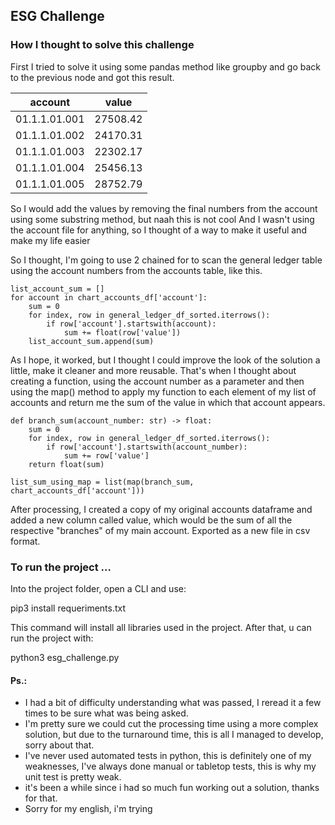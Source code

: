 ## ESG Challenge

### How I thought to solve this challenge


First I tried to solve it using some pandas method like groupby 
and go back to the previous node and got this result.

account			|	value
----------------|------------
01.1.1.01.001	|	27508.42
01.1.1.01.002	|	24170.31
01.1.1.01.003	|	22302.17
01.1.1.01.004	|	25456.13
01.1.1.01.005	|	28752.79

So I would add the values by removing the final numbers from the account using some substring method, but naah this is not cool
And I wasn't using the account file for anything, so I thought of a way to make it useful and make my life easier

So I thought, I'm going to use 2 chained for to scan the general ledger table using the account numbers from the accounts table, like this.

``` 
list_account_sum = []
for account in chart_accounts_df['account']:
    sum = 0
    for index, row in general_ledger_df_sorted.iterrows():
        if row['account'].startswith(account):
            sum += float(row['value'])
    list_account_sum.append(sum) 
```
	

As I hope, it worked, but I thought I could improve the look of the solution a little, make it cleaner and more reusable.
That's when I thought about creating a function, using the account number as a parameter and then using the map()
method to apply my function to each element of my list of accounts and return me the sum of the value in which that account appears.

``` 
def branch_sum(account_number: str) -> float:
    sum = 0
    for index, row in general_ledger_df_sorted.iterrows():
        if row['account'].startswith(account_number):
            sum += row['value']
    return float(sum) 
```
	
`list_sum_using_map = list(map(branch_sum, chart_accounts_df['account']))`

After processing, I created a copy of my original accounts dataframe and added a new column called value, which would be the sum of all the respective "branches" of my main account.
Exported as a new file in csv format.

### To run the project ...

Into the project folder, open a CLI and use:

pip3 install requeriments.txt

This command will install all libraries used in the project.
After that, u can run the project with:

python3 esg_challenge.py

#### Ps.: 

* I had a bit of difficulty understanding what was passed, I reread it a few times to be sure what was being asked.
* I'm pretty sure we could cut the processing time using a more complex solution, but due to the turnaround time, this is all I managed to develop, sorry about that.
* I've never used automated tests in python, this is definitely one of my weaknesses, I've always done manual or tabletop tests, this is why my unit test is pretty weak.
* it's been a while since i had so much fun working out a solution, thanks for that.
* Sorry for my english, i'm trying